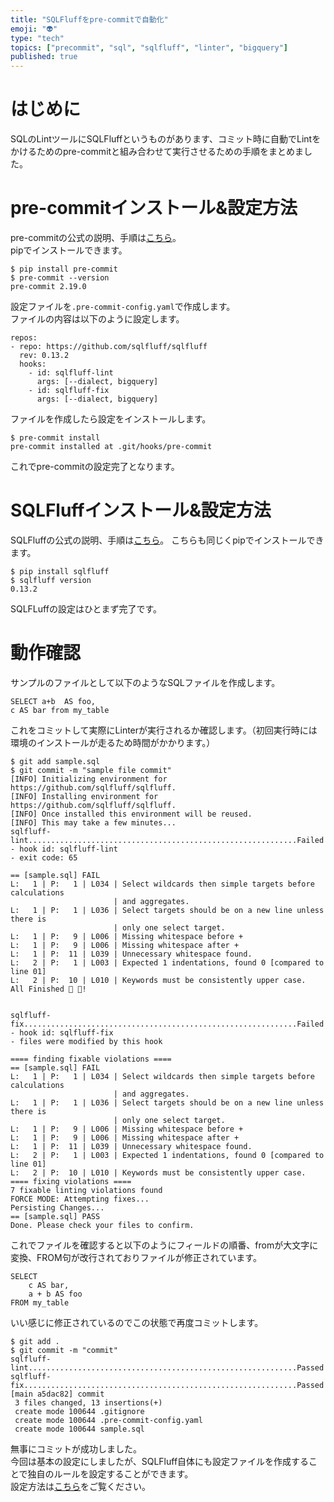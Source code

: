```yaml
---
title: "SQLFluffをpre-commitで自動化"
emoji: "👽"
type: "tech"
topics: ["precommit", "sql", "sqlfluff", "linter", "bigquery"]
published: true
---
```


# はじめに
SQLのLintツールにSQLFluffというものがあります、コミット時に自動でLintをかけるためのpre-commitと組み合わせて実行させるための手順をまとめました。  

# pre-commitインストール&設定方法
pre-commitの公式の説明、手順は[こちら](https://pre-commit.com)。  
pipでインストールできます。
```
$ pip install pre-commit
$ pre-commit --version
pre-commit 2.19.0
```
設定ファイルを`.pre-commit-config.yaml`で作成します。  
ファイルの内容は以下のように設定します。  
```
repos:
- repo: https://github.com/sqlfluff/sqlfluff
  rev: 0.13.2
  hooks:
    - id: sqlfluff-lint
      args: [--dialect, bigquery]
    - id: sqlfluff-fix
      args: [--dialect, bigquery]
```
ファイルを作成したら設定をインストールします。  
```
$ pre-commit install
pre-commit installed at .git/hooks/pre-commit
```
これでpre-commitの設定完了となります。  

# SQLFluffインストール&設定方法
SQLFluffの公式の説明、手順は[こちら](https://www.sqlfluff.com)。
こちらも同じくpipでインストールできます。  
```
$ pip install sqlfluff
$ sqlfluff version
0.13.2
```
SQLFLuffの設定はひとまず完了です。  

# 動作確認
サンプルのファイルとして以下のようなSQLファイルを作成します。  
```
SELECT a+b  AS foo,
c AS bar from my_table
```
これをコミットして実際にLinterが実行されるか確認します。（初回実行時には環境のインストールが走るため時間がかかります。）  
```
$ git add sample.sql
$ git commit -m "sample file commit"
[INFO] Initializing environment for https://github.com/sqlfluff/sqlfluff.
[INFO] Installing environment for https://github.com/sqlfluff/sqlfluff.
[INFO] Once installed this environment will be reused.
[INFO] This may take a few minutes...
sqlfluff-lint............................................................Failed
- hook id: sqlfluff-lint
- exit code: 65

== [sample.sql] FAIL                     
L:   1 | P:   1 | L034 | Select wildcards then simple targets before calculations
                       | and aggregates.
L:   1 | P:   1 | L036 | Select targets should be on a new line unless there is
                       | only one select target.
L:   1 | P:   9 | L006 | Missing whitespace before +
L:   1 | P:   9 | L006 | Missing whitespace after +
L:   1 | P:  11 | L039 | Unnecessary whitespace found.
L:   2 | P:   1 | L003 | Expected 1 indentations, found 0 [compared to line 01]
L:   2 | P:  10 | L010 | Keywords must be consistently upper case.
All Finished 📜 🎉!


sqlfluff-fix.............................................................Failed
- hook id: sqlfluff-fix
- files were modified by this hook

==== finding fixable violations ====
== [sample.sql] FAIL                           
L:   1 | P:   1 | L034 | Select wildcards then simple targets before calculations
                       | and aggregates.
L:   1 | P:   1 | L036 | Select targets should be on a new line unless there is
                       | only one select target.
L:   1 | P:   9 | L006 | Missing whitespace before +
L:   1 | P:   9 | L006 | Missing whitespace after +
L:   1 | P:  11 | L039 | Unnecessary whitespace found.
L:   2 | P:   1 | L003 | Expected 1 indentations, found 0 [compared to line 01]
L:   2 | P:  10 | L010 | Keywords must be consistently upper case.
==== fixing violations ====
7 fixable linting violations found
FORCE MODE: Attempting fixes...
Persisting Changes...
== [sample.sql] PASS
Done. Please check your files to confirm.
```
これでファイルを確認すると以下のようにフィールドの順番、fromが大文字に変換、FROM句が改行されておりファイルが修正されています。
```
SELECT
    c AS bar,
    a + b AS foo
FROM my_table
```
いい感じに修正されているのでこの状態で再度コミットします。
```
$ git add .
$ git commit -m "commit"
sqlfluff-lint............................................................Passed
sqlfluff-fix.............................................................Passed
[main a5dac82] commit
 3 files changed, 13 insertions(+)
 create mode 100644 .gitignore
 create mode 100644 .pre-commit-config.yaml
 create mode 100644 sample.sql
```
無事にコミットが成功しました。  
今回は基本の設定にしましたが、SQLFluff自体にも設定ファイルを作成することで独自のルールを設定することができます。  
設定方法は[こちら](https://docs.sqlfluff.com/en/stable/gettingstarted.html#custom-usage)をご覧ください。
